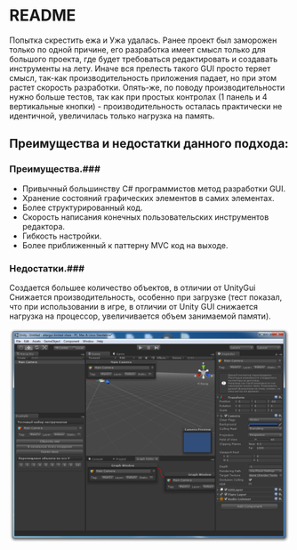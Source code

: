 ﻿# README #

Попытка скрестить ежа и Ужа удалась.
Ранее проект был заморожен только по одной причине, его разработка имеет смысл только для большого проекта, где будет требоваться редактировать и создавать инструменты на лету. Иначе вся прелесть такого GUI просто теряет смысл, так-как производительность приложения падает, но при этом растет скорость разработки. Опять-же, по поводу производительности нужно больше тестов, так как при простых контролах (1 панель и 4 вертикальные кнопки) - производительность осталась практически не идентичной, увеличилась только нагрузка на память. 

## Преимущества и недостатки данного подхода: ##

### Преимущества.###
* Привычный большинству C# программистов метод разработки GUI.
* Хранение состояний графических элементов в самих элементах.
* Более структурированный код.
* Скорость написания конечных пользовательских инструментов редактора.
* Гибкость настройки.
* Более приближенный к паттерну MVC код на выходе.

### Недостатки.###
Создается большее количество объектов, в отличии от UnityGui
Снижается производительность, особенно при загрузке (тест показал, что при использовании в игре, в отличии от Unity GUI снижается нагрузка на процессор, увеличивается объем занимаемой памяти).

![Editor](https://raw.githubusercontent.com/devpilgrin/AlterGui/master/GitRes/screenshot%202014-05-23%20001.png)
